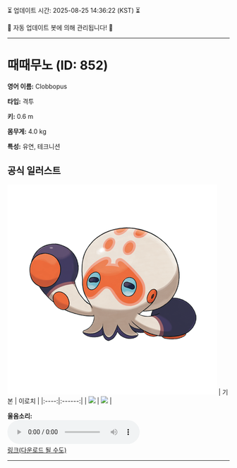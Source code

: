 
⏳ 업데이트 시간: 2025-08-25 14:36:22 (KST) ⏳

🤖 자동 업데이트 봇에 의해 관리됩니다! 🤖

---

# 때때무노 (ID: 852)
**영어 이름:** Clobbopus

**타입:** 격투

**키:** 0.6 m

**몸무게:** 4.0 kg

**특성:** 유연, 테크니션

## 공식 일러스트
![](https://raw.githubusercontent.com/PokeAPI/sprites/master/sprites/pokemon/other/official-artwork/852.png)
| 기본 | 이로치 |
|:----:|:------:|
| <img src="http://play.pokemonshowdown.com/sprites/ani/clobbopus.gif" width="200"> | <img src="http://play.pokemonshowdown.com/sprites/ani-shiny/clobbopus.gif" width="200"> |

**울음소리:**<br><audio controls src="https://raw.githubusercontent.com/PokeAPI/cries/main/cries/pokemon/latest/852.ogg"></audio><br> [링크(다운로드 될 수도)](https://raw.githubusercontent.com/PokeAPI/cries/main/cries/pokemon/latest/852.ogg)


---
